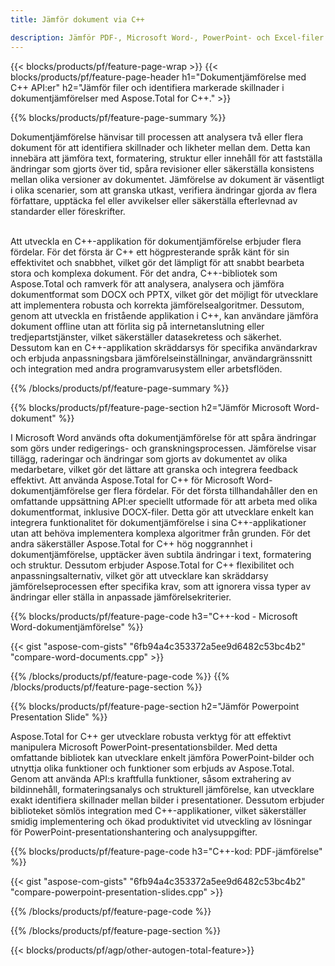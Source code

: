 ```yaml
---
title: Jämför dokument via C++ 

description: Jämför PDF-, Microsoft Word-, PowerPoint- och Excel-filer via din C++-applikation. Få de markerade jämförelseresultaten.
---
```


{{< blocks/products/pf/feature-page-wrap >}}
{{< blocks/products/pf/feature-page-header h1="Dokumentjämförelse med C++ API:er" h2="Jämför filer och identifiera markerade skillnader i dokumentjämförelser med Aspose.Total for C++." >}}

{{% blocks/products/pf/feature-page-summary %}}

Dokumentjämförelse hänvisar till processen att analysera två eller flera dokument för att identifiera skillnader och likheter mellan dem. Detta kan innebära att jämföra text, formatering, struktur eller innehåll för att fastställa ändringar som gjorts över tid, spåra revisioner eller säkerställa konsistens mellan olika versioner av dokumentet. Jämförelse av dokument är väsentligt i olika scenarier, som att granska utkast, verifiera ändringar gjorda av flera författare, upptäcka fel eller avvikelser eller säkerställa efterlevnad av standarder eller föreskrifter.<br /><br />

Att utveckla en C++-applikation för dokumentjämförelse erbjuder flera fördelar. För det första är C++ ett högpresterande språk känt för sin effektivitet och snabbhet, vilket gör det lämpligt för att snabbt bearbeta stora och komplexa dokument. För det andra, C++-bibliotek som Aspose.Total och ramverk för att analysera, analysera och jämföra dokumentformat som DOCX och PPTX, vilket gör det möjligt för utvecklare att implementera robusta och korrekta jämförelsealgoritmer. Dessutom, genom att utveckla en fristående applikation i C++, kan användare jämföra dokument offline utan att förlita sig på internetanslutning eller tredjepartstjänster, vilket säkerställer datasekretess och säkerhet. Dessutom kan en C++-applikation skräddarsys för specifika användarkrav och erbjuda anpassningsbara jämförelseinställningar, användargränssnitt och integration med andra programvarusystem eller arbetsflöden.

{{% /blocks/products/pf/feature-page-summary  %}}

{{% blocks/products/pf/feature-page-section  h2="Jämför Microsoft Word-dokument" %}}

I Microsoft Word används ofta dokumentjämförelse för att spåra ändringar som görs under redigerings- och granskningsprocessen. Jämförelse visar tillägg, raderingar och ändringar som gjorts av dokumentet av olika medarbetare, vilket gör det lättare att granska och integrera feedback effektivt. Att använda Aspose.Total for C++ för Microsoft Word-dokumentjämförelse ger flera fördelar. För det första tillhandahåller den en omfattande uppsättning API:er speciellt utformade för att arbeta med olika dokumentformat, inklusive DOCX-filer. Detta gör att utvecklare enkelt kan integrera funktionalitet för dokumentjämförelse i sina C++-applikationer utan att behöva implementera komplexa algoritmer från grunden. För det andra säkerställer Aspose.Total for C++ hög noggrannhet i dokumentjämförelse, upptäcker även subtila ändringar i text, formatering och struktur. Dessutom erbjuder Aspose.Total for C++ flexibilitet och anpassningsalternativ, vilket gör att utvecklare kan skräddarsy jämförelseprocessen efter specifika krav, som att ignorera vissa typer av ändringar eller ställa in anpassade jämförelsekriterier. 

{{% blocks/products/pf/feature-page-code h3="C++-kod - Microsoft Word-dokumentjämförelse" %}}

{{< gist "aspose-com-gists" "6fb94a4c353372a5ee9d6482c53bc4b2" "compare-word-documents.cpp" >}}

{{% /blocks/products/pf/feature-page-code  %}}
{{% /blocks/products/pf/feature-page-section %}}

{{% blocks/products/pf/feature-page-section  h2="Jämför Powerpoint Presentation Slide" %}}

Aspose.Total for C++ ger utvecklare robusta verktyg för att effektivt manipulera Microsoft PowerPoint-presentationsbilder. Med detta omfattande bibliotek kan utvecklare enkelt jämföra PowerPoint-bilder och utnyttja olika funktioner och funktioner som erbjuds av Aspose.Total. Genom att använda API:s kraftfulla funktioner, såsom extrahering av bildinnehåll, formateringsanalys och strukturell jämförelse, kan utvecklare exakt identifiera skillnader mellan bilder i presentationer. Dessutom erbjuder biblioteket sömlös integration med C++-applikationer, vilket säkerställer smidig implementering och ökad produktivitet vid utveckling av lösningar för PowerPoint-presentationshantering och analysuppgifter.

{{% blocks/products/pf/feature-page-code h3="C++-kod: PDF-jämförelse" %}}

{{< gist "aspose-com-gists" "6fb94a4c353372a5ee9d6482c53bc4b2" "compare-powerpoint-presentation-slides.cpp" >}}

{{% /blocks/products/pf/feature-page-code  %}}

{{% /blocks/products/pf/feature-page-section %}}

{{< blocks/products/pf/agp/other-autogen-total-feature>}}